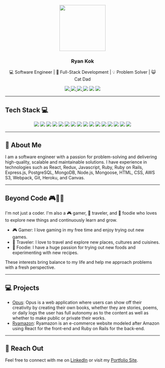 <p align="center">
  <img src="https://media.licdn.com/dms/image/D4E03AQEuAD6vBclILw/profile-displayphoto-shrink_200_200/0/1675100936200?e=1680739200&v=beta&t=py-luxgKZbZ3RdPr65hMh5kEDzSOSUCq6Xj1S_lj-oU" width="150"/>
  <h3 align="center">Ryan Kok</h3>
  <p align="center">💻 Software Engineer | 🚀 Full-Stack Development | 💡 Problem Solver | 😺 Cat Dad</p>
  <p align="center">
    <a href="https://github.com/onigirisen">
      <img src="https://img.shields.io/badge/-GitHub-000?style=flat&logo=Github"/>
    </a>
    <a href="https://www.linkedin.com/in/ryan-kok-6ab427b6/">
      <img src="https://img.shields.io/badge/-LinkedIn-0077B5?style=flat&logo=Linkedin"/>
    </a>
    <a href="mailto:ryanroykok@gmail.com">
      <img src="https://img.shields.io/badge/-Email-c14438?style=flat&logo=Mail.ru"/>
    </a>
    <img src="https://img.shields.io/badge/-Traveler-9B4DCA?style=flat&logo=Adobe-XD"/>
    <img src="https://img.shields.io/badge/-Foodie-F7E319?style=flat&logo=Canva"/>
    <img src="https://img.shields.io/badge/-Gamer-6441A4?style=flat&logo=Playstation"/>
  </p>
</p>


---


## Tech Stack 💻

<p align="center">
  <img src="https://img.shields.io/badge/-React-61DAFB?style=flat-square&logo=React"/>
  <img src="https://img.shields.io/badge/-Redux-764ABC?style=flat-square&logo=Redux"/>
  <img src="https://img.shields.io/badge/-Javascript-F7DF1E?style=flat-square&logo=Javascript"/>
  <img src="https://img.shields.io/badge/-Ruby-CC342D?style=flat-square&logo=Ruby"/>
  <img src="https://img.shields.io/badge/-Ruby%20on%20Rails-CC0000?style=flat-square&logo=Ruby"/>
  <img src="https://img.shields.io/badge/-Express.js-191919?style=flat-square&logo=Node.js"/>
  <img src="https://img.shields.io/badge/-PostgreSQL-336791?style=flat-square&logo=PostgreSQL"/>
  <img src="https://img.shields.io/badge/-MongoDB-47A248?style=flat-square&logo=MongoDB"/>
  <img src="https://img.shields.io/badge/-Node.js-339933?style=flat-square&logo=Node.js"/>
  <img src="https://img.shields.io/badge/-Mongoose-12A69C?style=flat-square&logo=MongoDB"/>
  <img src="https://img.shields.io/badge/-HTML,%20CSS-264653?style=flat-square&logo=HTML5"/>
  <img src="https://img.shields.io/badge/-AWS%20S3-232F3E?style=flat-square&logo=Amazon%20AWS"/>
  <img src="https://img.shields.io/badge/-Webpack-8DD6F9?style=flat-square&logo=Webpack"/>
  <img src="https://img.shields.io/badge/-Git-F05032?style=flat-square&logo=Git"/>
  <img src="https://img.shields.io/badge/-Heroku-430098?style=flat-square&logo=Heroku"/>
  <img src="https://img.shields.io/badge/-Canvas-3B3B3B?style=flat-square&logo=Canvas"/>
</p>


---


## 📝 About Me

I am a software engineer with a passion for problem-solving and delivering high-quality, scalable and maintainable solutions. I have experience in technologies such as React, Redux, Javascript, Ruby, Ruby on Rails, Express.js, PostgreSQL, MongoDB, Node.js, Mongoose, HTML, CSS, AWS S3, Webpack, Git, Heroku, and Canvas.


---


## Beyond Code 🎮🛫🍔

I'm not just a coder. I'm also a 🎮 gamer, 🛫 traveler, and 🍔 foodie who loves to explore new things and continuously learn and grow.
- 🎮 Gamer: I love gaming in my free time and enjoy trying out new games.
- 🛫 Traveler: I love to travel and explore new places, cultures and cuisines.
- 🍔 Foodie: I have a huge passion for trying out new foods and experimenting with new recipes.

These interests bring balance to my life and help me approach problems with a fresh perspective. 


---

## 💻 Projects

- [Opus](https://opus.onrender.com/): Opus is a web application where users can show off their creativity by creating their own books, whether they are    stories, poems, or daily logs the user has full autonomy as to the content as well as whether to make public or private their works.
- [Ryamazon](http://ryamazon.herokuapp.com/): Ryamazon is an e-commerce website modeled after Amazon using React for the front-end and Ruby on Rails for the back-end.
<!-- - [Project 3 Name](Project 3 Link): Description of Project 3 -->

---


## 🤝 Reach Out

Feel free to connect with me on [LinkedIn](https://www.linkedin.com/in/ryan-kok-6ab427b6/) or visit my [Portfolio Site](https://onigirisen.github.io/).

